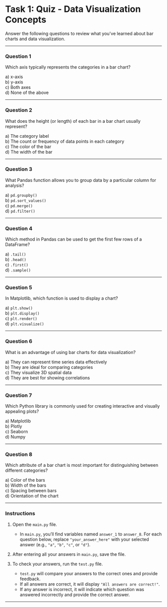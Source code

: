 # Task 1: Quiz - Data Visualization Concepts

Answer the following questions to review what you've learned about bar charts and data visualization.

---

### Question 1
Which axis typically represents the categories in a bar chart?

a) x-axis  
b) y-axis  
c) Both axes  
d) None of the above  

---

### Question 2
What does the height (or length) of each bar in a bar chart usually represent?

a) The category label  
b) The count or frequency of data points in each category  
c) The color of the bar  
d) The width of the bar  

---

### Question 3
What Pandas function allows you to group data by a particular column for analysis?

a) `pd.groupby()`  
b) `pd.sort_values()`  
c) `pd.merge()`  
d) `pd.filter()`  

---

### Question 4
Which method in Pandas can be used to get the first few rows of a DataFrame?

a) `.tail()`  
b) `.head()`  
c) `.first()`  
d) `.sample()`  

---

### Question 5
In Matplotlib, which function is used to display a chart?

a) `plt.show()`  
b) `plt.display()`  
c) `plt.render()`  
d) `plt.visualize()`  

---

### Question 6
What is an advantage of using bar charts for data visualization?

a) They can represent time series data effectively  
b) They are ideal for comparing categories  
c) They visualize 3D spatial data  
d) They are best for showing correlations  

---

### Question 7
Which Python library is commonly used for creating interactive and visually appealing plots?

a) Matplotlib  
b) Plotly  
c) Seaborn  
d) Numpy  

---

### Question 8
Which attribute of a bar chart is most important for distinguishing between different categories?

a) Color of the bars  
b) Width of the bars  
c) Spacing between bars  
d) Orientation of the chart  

---

### Instructions

1. Open the `main.py` file.
   - In `main.py`, you’ll find variables named `answer_1` to `answer_8`. For each question below, replace `"your_answer_here"` with your selected answer (e.g., `"a"`, `"b"`, `"c"`, or `"d"`).

2. After entering all your answers in `main.py`, save the file.

3. To check your answers, run the `test.py` file.
   - `test.py` will compare your answers to the correct ones and provide feedback.
   - If all answers are correct, it will display `"All answers are correct!"`.
   - If any answer is incorrect, it will indicate which question was answered incorrectly and provide the correct answer.

---
